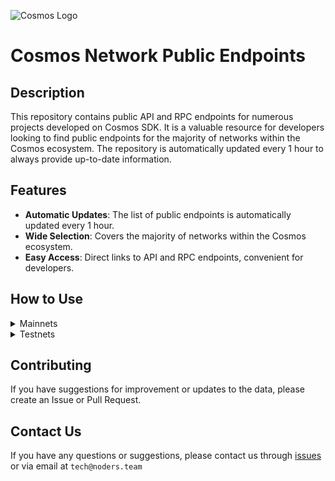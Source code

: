 ![Cosmos Logo](https://github.com/nodersteam/picture/blob/main/%D0%A1%D0%BD%D0%B8%D0%BC%D0%BE%D0%BA%20%D1%8D%D0%BA%D1%80%D0%B0%D0%BD%D0%B0%202023-07-19%20105624.png?raw=true)

# Cosmos Network Public Endpoints

## Description

This repository contains public API and RPC endpoints for numerous projects developed on Cosmos SDK. It is a valuable resource for developers looking to find public endpoints for the majority of networks within the Cosmos ecosystem. The repository is automatically updated every 1 hour to always provide up-to-date information.

## Features

- **Automatic Updates**: The list of public endpoints is automatically updated every 1 hour.
- **Wide Selection**: Covers the majority of networks within the Cosmos ecosystem.
- **Easy Access**: Direct links to API and RPC endpoints, convenient for developers.

## How to Use

<details>
  <summary>Mainnets</summary>
  
  Simply browse the mainnets section to find the public endpoints you need for main networks.

<!-- START_MAINNET -->
<details>
<summary>Celestia</summary>

- Moniker: **ContributionDAO**
- Chain ID: ****
- Latest block: **434701**
- RPC: **207.148.116.245:26657**
- TxIndex: **on**

---

- Moniker: **Madrona**
- Chain ID: ****
- Latest block: **434701**
- RPC: **199.19.72.46:26657**
- TxIndex: **off**

---

- Moniker: **cryptech**
- Chain ID: ****
- Latest block: **434701**
- RPC: **185.144.99.12:26657**
- TxIndex: **off**

---

- Moniker: **Avril14th_full**
- Chain ID: ****
- Latest block: **434701**
- RPC: **38.242.137.66:26657**
- TxIndex: **on**

---

- Moniker: **cranberries1**
- Chain ID: ****
- Latest block: **434701**
- RPC: **221.149.114.194:26657**
- TxIndex: **on**

---

- Moniker: **mc-001**
- Chain ID: ****
- Latest block: **434701**
- RPC: **35.91.194.79:26657**
- TxIndex: **on**

---

- Moniker: **Staking4All-rpc**
- Chain ID: ****
- Latest block: **434701**
- RPC: **135.181.72.220:26657**
- TxIndex: **on**

---

- Moniker: **Gunterpc**
- Chain ID: ****
- Latest block: **434701**
- RPC: **51.210.3.218:26657**
- TxIndex: **on**
- API: **51.210.3.218:1317**

---

- Moniker: **node**
- Chain ID: ****
- Latest block: **434701**
- RPC: **23.162.200.23:26657**
- TxIndex: **on**
- API: **23.162.200.23:1317**

---

- Moniker: **node-name**
- Chain ID: ****
- Latest block: **434701**
- RPC: **217.160.39.214:26657**
- TxIndex: **on**

---

- Moniker: **cranberries2**
- Chain ID: ****
- Latest block: **434701**
- RPC: **121.135.145.68:26657**
- TxIndex: **on**
- API: **121.135.145.68:1317**

---

</details>

<!-- END_MAINNET -->
</details>

<details>
  <summary>Testnets</summary>
  
  Simply browse the testnets section to find the public endpoints you need for test networks.
<!-- START_TESTNET -->
<!-- END_TESTNET -->
</details>

## Contributing

If you have suggestions for improvement or updates to the data, please create an Issue or Pull Request.

## Contact Us

If you have any questions or suggestions, please contact us through [issues](https://github.com/nodersteam/noderslabs/issues) or via email at `tech@noders.team`

